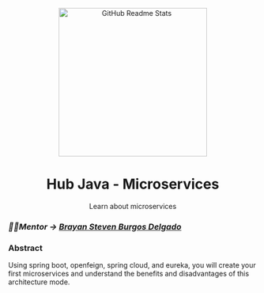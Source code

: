 <p align="center">
 <img width="300px" src="https://i.im.ge/2022/08/04/FYEZQx.Perficient-Logo-Horz-NoTag.png" align="center" alt="GitHub Readme Stats" />
 <h1 align="center">Hub Java - Microservices</h1>
 <p align="center">Learn about microservices</p>
</p>

### _🧑‍💻Mentor -> [Brayan Steven Burgos Delgado](https://www.linkedin.com/in/brayan-steven-burgos-delgado-21a9a0178/)_

### Abstract

Using spring boot, openfeign, spring cloud, and eureka, you will create your first microservices and understand the benefits and disadvantages of this architecture mode.

<h1></h1>
